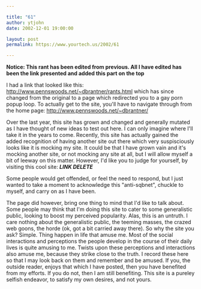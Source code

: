 ```yaml
---

title: "61"
author: ytjohn
date: 2002-12-01 19:00:00

layout: post
permalink: https://www.yourtech.us/2002/61

---
```

<b>Notice: This rant has been edited from previous.  All I have edited has been the link presented and added this part on the top</b>

I had a link that looked like this: http://www.pennswoods.net/~dbrantner/rants.html which has since changed from the original to a page which redirected you to a gay porn popup loop.  To actually get to the site, you'll have  to navigate through from the home page: http://www.pennswoods.net/~dbrantner/

Over the last year, this site has grown and changed and generally mutated as I have thought of new ideas to test out here. I can only imagine where I'll take it in the years to come. Recently, this site has actually gained the added recognition of having another site out there which very suspisciously looks like it is mocking my site. It could be that I have grown vain and it's mocking another site, or not mocking any site at all, but I will allow myself a bit of leeway on this matter. However, I'd like you to judge for yourself, by visiting this cool site: <b><i>LINK DELETE</i></b>

Some people would get offended, or feel the need to respond, but I just wanted to take a moment to acknowledge this "anti-sqbnet", chuckle to myself, and carry on as I have been.

The page did however, bring one thing to mind that I'd like to talk about. Some people may think that I'm doing this site to cater to some generalistic public, looking to boost my perceived popularity. Alas, this is an untruth. I care nothing about the generalistic public, the teeming masses, the crazed web goons, the horde (ok, got a bit carried away there). So why the site you ask? Simple. Thing happen in life that amuse me. Most of the social interactions and perceptions the people develop in the course of their daily lives is quite amusing to me. Twists upon these perceptions and interactions also amuse me, because they strike close to the truth. I record these here so that I may look back on them and remember and be amused. If you, the outside reader, enjoys that which I have posted, then you have benefited from my efforts. If you do not, then I am still benefiting. This site is a pureley selfish endeavor, to satisfy my own desires, and not yours.
